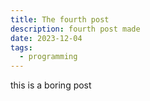 ```yaml
---
title: The fourth post
description: fourth post made
date: 2023-12-04
tags:
  - programming
---
```


this is a boring post
